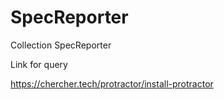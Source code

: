 # SpecReporter
Collection SpecReporter

Link for query 

https://chercher.tech/protractor/install-protractor
